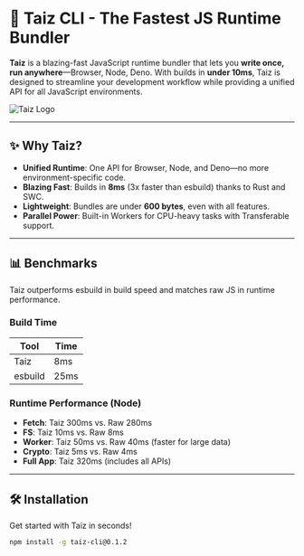 # 🚀 Taiz CLI - The Fastest JS Runtime Bundler

**Taiz** is a blazing-fast JavaScript runtime bundler that lets you **write once, run anywhere**—Browser, Node, Deno. With builds in **under 10ms**, Taiz is designed to streamline your development workflow while providing a unified API for all JavaScript environments.

![Taiz Logo](https://via.placeholder.com/150x50.png?text=Taiz) <!-- Replace with actual logo if available -->

---

## ✨ Why Taiz?

- **Unified Runtime**: One API for Browser, Node, and Deno—no more environment-specific code.
- **Blazing Fast**: Builds in **8ms** (3x faster than esbuild) thanks to Rust and SWC.
- **Lightweight**: Bundles are under **600 bytes**, even with all features.
- **Parallel Power**: Built-in Workers for CPU-heavy tasks with Transferable support.

---

## 📊 Benchmarks

Taiz outperforms esbuild in build speed and matches raw JS in runtime performance.

### Build Time
| Tool      | Time  |
|-----------|-------|
| Taiz      | 8ms   |
| esbuild   | 25ms  |

### Runtime Performance (Node)
- **Fetch**: Taiz 300ms vs. Raw 280ms
- **FS**: Taiz 10ms vs. Raw 8ms
- **Worker**: Taiz 50ms vs. Raw 40ms (faster for large data)
- **Crypto**: Taiz 5ms vs. Raw 4ms
- **Full App**: Taiz 320ms (includes all APIs)

---

## 🛠️ Installation

Get started with Taiz in seconds!

```bash
npm install -g taiz-cli@0.1.2
